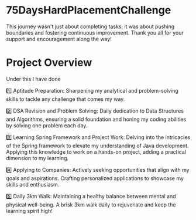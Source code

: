 # 75DaysHardPlacementChallenge
This journey wasn't just about completing tasks; it was about pushing boundaries and fostering continuous improvement. Thank you all for your support and encouragement along the way!

# Project Overview 
Under this I have done 

1️⃣ Aptitude Preparation: Sharpening my analytical and problem-solving skills to tackle any challenge that comes my way.

2️⃣ DSA Revision and Problem Solving: Daily dedication to Data Structures and Algorithms, ensuring a solid foundation and honing my coding abilities by solving one problem each day.

3️⃣ Learning Spring Framework and Project Work: Delving into the intricacies of the Spring framework to elevate my understanding of Java development. Applying this knowledge to work on a hands-on project, adding a practical dimension to my learning.

4️⃣ Applying to Companies: Actively seeking opportunities that align with my goals and aspirations. Crafting personalized applications to showcase my skills and enthusiasm.

5️⃣ Daily 3km Walk: Maintaining a healthy balance between mental and physical well-being. A brisk 3km walk daily to rejuvenate and keep the learning spirit high!
